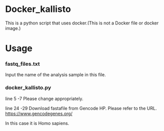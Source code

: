 # Docker_kallisto
This is a python script that uses docker.(This is not a Docker file or docker image.)

# Usage 
### fastq_files.txt
Input the name of the analysis sample in this file.

### docker_kallisto.py
line 5 -7 
Please change appropriately.

line 24 -29
Download fastafile from Gencode HP.
Please refer to the URL. https://www.gencodegenes.org/

In this case it is Homo sapiens.


